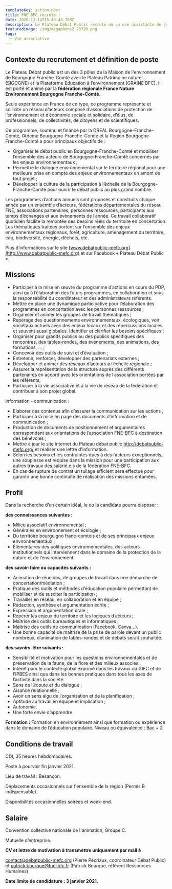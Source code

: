 ```yaml
---
templateKey: action-post
title: FNE BFC recrute !
date: 2020-12-14T15:40:43.708Z
description: Le Plateau Débat Public recrute un ou une assistante de coordination.
featuredimage: /img/megaphone2_23720.png
tags:
  - Vie associative
---
```

## Contexte du recrutement et définition de poste

Le Plateau Débat public est un des 3 pôles de la Maison de l'environnement de Bourgogne Franche-Comté avec le Plateau Patrimoine naturel (SIGOGNE) et la Plateforme Education à l’environnement (GRAINE BFC). Il est porté et animé par la **fédération régionale France Nature Environnement Bourgogne Franche-Comté.**

Seule expérience en France de ce type, ce programme représente et sollicite un réseau d’acteurs composé d’associations de protection de l’environnement et d’économie sociale et solidaire, d’élus, de professionnels, de collectivités, de citoyens et de scientifiques.

Ce programme, soutenu et financé par la DREAL Bourgogne-Franche-Comté, l’Ademe Bourgogne-Franche-Comté et la Région Bourgogne-Franche-Comté a pour principaux objectifs de :

* Organiser le débat public en Bourgogne-Franche-Comté et mobiliser l’ensemble des acteurs de Bourgogne-Franche-Comté concernés par les enjeux environnementaux ;
* Permettre le dialogue environnemental sur le territoire régional pour une meilleure prise en compte des enjeux environnementaux en amont de tout projet ;
* Développer la culture de la participation à l’échelle de la Bourgogne-Franche-Comté pour ouvrir le débat public au plus grand nombre.

Les programmes d’actions annuels sont proposés et construits chaque année par un ensemble d’acteurs, fédérations départementales du réseau FNE, associations partenaires, personnes ressources, participants aux temps d’échanges et aux évènements de l’année. Ce travail collaboratif quotidien facilite la remontée des besoins réels du territoire en concertation. Les thématiques traitées portent sur l’ensemble des enjeux environnementaux régionaux, forêt, agriculture, aménagement du territoire, eau, biodiversité, énergie, déchets, etc.

Plus d’informations sur le site [www.debatpublic-mefc.org](http://www.debatpublic-mefc.org) et sur Facebook « Plateau Débat Public ».

## Missions

* Participer à la mise en œuvre du programme d’actions en cours du PDP, ainsi qu’à l’élaboration des futurs programmes, en collaboration et sous la responsabilité du coordinateur et des administrateurs référents.
* Mettre en place une dynamique participative pour l’élaboration des programmes en concertation avec les personnes ressources ;
* Organiser et animer les groupes de travail thématiques ;
* Repérage des questionnements environnementaux, écologiques, voir sociétaux actuels avec des enjeux locaux et des répercussions locales et souvent aussi globales. Identifier et clarifier les besoins spécifiques ;
* Organiser pour grands publics ou des publics spécifiques des rencontres, des tables-rondes, des événements, des animations, des formations, … ;
* Concevoir des outils de suivi et d’évaluation ;
* Entretenir, renforcer, développer des partenariats externes ;
* Développer et animer des réseaux d’acteurs à l’échelle régionale ;
* Assurer la représentation de la structure auprès des différents partenaires en accord avec les orientations de l’association portées par les référents;
* Participer à la vie associative et à la vie de réseau de la fédération et contribuer à son projet global.

Information - communication :

* Elaborer des contenus afin d’assurer la communication sur les actions ;
* Participer à la mise en page des documents d’information et de communication ;
* Production de documents de positionnement et argumentaires correspondant aux orientations de l’association FNE-BFC à destination des bénévoles ;
* Mettre à jour le site internet du Plateau débat public <http://debatpublic-mefc.org/> et réaliser une lettre d'information.
* Selon les besoins et les contraintes dues à des facteurs exceptionnels, une souplesse est requise dans la mission pour une participation aux autres travaux des salarié.e.s de la fédération FNE-BFC.
* En cas de rupture de contrat un tuilage efficient sera effectué pour garantir une bonne continuité de réalisation des missions entamées.

## Profil

Dans la recherche d’un certain idéal, le ou la candidate pourra disposer :

**des connaissances suivantes :**

* Milieu associatif environnemental ;
* Générales en environnement et écologie ;
* Du territoire bourguigno franc-comtois et de ses principaux enjeux environnementaux ;
* Élémentaires des politiques environnementales, des acteurs institutionnels qui interviennent dans le domaine de la protection de la nature et de l’environnement.

**des savoir-faire ou capacités suivants :**

* Animation de réunions, de groupes de travail dans une démarche de concertation/médiation ;
* Pratique des outils et méthodes d’éducation populaire permettant de mobiliser et de susciter la participation ;
* Travailler en réseau, en collaboration et en équipe ;
* Rédaction, synthèse et argumentation écrite ;
* Expression et argumentation orale ; 
* Repérer les enjeux du territoire et les logiques d’acteurs ;
* Maîtrise des outils bureautiques et informatiques ;
* Maîtrise des outils de communication (Facebook, Canva…).
* Une bonne capacité de maîtrise de la prise de parole devant un public nombreux, d’animation de tables-rondes et de débats serait souhaitée.

**des savoirs-être suivants :**

* Sensibilité et motivation pour les questions environnementales et de préservation de la faune, de la flore et des milieux associés ;
* Intérêt pour le contexte global exprimé dans les travaux du GIEC et de l’IPBES ainsi que dans les bonnes pratiques dans tous les axes de l’activité dans la société.
* Sens de l’écoute et du dialogue ;
* Aisance relationnelle ;
* Avoir un sens aigu de l'organisation et de la planification ;
* Aptitude au travail en équipe et implication ;
* Autonomie.
* Une forte envie d’apprendre

**Formation :** Formation en environnement ainsi que formation ou expérience dans le domaine de l’éducation populaire. Niveau ou équivalence : Bac + 2

## **Conditions de travail**

CDI, 35 heures hebdomadaires.

Poste à pourvoir fin janvier 2021.

Lieu de travail : Besançon.

Déplacements occasionnels sur l'ensemble de la région (Permis B indispensable).

Disponibilités occasionnelles soirées et week-end.

## **Salaire**

Convention collective nationale de l'animation, Groupe C.

Mutuelle d’entreprise.

**CV et lettre de motivation à transmettre uniquement par mail à**

[contact@debatpublic-mefc.org](mailto:contact@debatpublic-mefc.org) (Pierre Pécriaux, coordinateur Débat Public) et [patrick.bourque@fne-bfc.fr](mailto:patrick.bourque@fne-bfc.fr%20) (Patrick Bourque, référent Ressources Humaines)

**Date limite de candidature : 3 janvier 2021.**